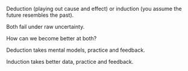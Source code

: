 Deduction (playing out cause and effect) or induction (you assume the future resembles the past).

Both fail under raw uncertainty. 

How can we become better at both?

Deduction takes mental models, practice and feedback.

Induction takes better data, practice and feedback.

<!-- #p1 -->

<!-- #.inbox -->

<!-- {BearID:4685F3E7-6C2E-4B6A-9172-00A0358CB6E9-11937-000019D2D8065AE4} -->
